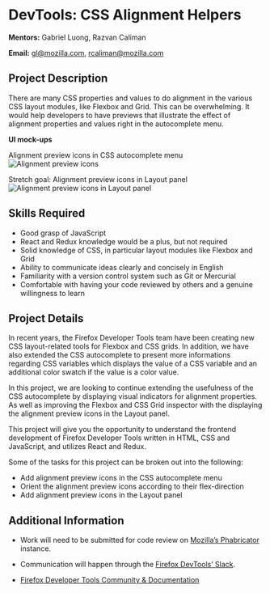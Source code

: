# DevTools: CSS Alignment Helpers

**Mentors:** Gabriel Luong, Razvan Caliman

**Email:** gl@mozilla.com, rcaliman@mozilla.com

## Project Description

There are many CSS properties and values to do alignment in the various CSS layout modules, like Flexbox and Grid. This can be overwhelming. It would help developers to have previews that illustrate the effect of alignment properties and values right in the autocomplete menu.

**UI mock-ups**

Alignment preview icons in CSS autocomplete menu
![Alignment preview icons](https://user-images.githubusercontent.com/63899/73089362-56e51a80-3ed6-11ea-92c6-01b4b04cfec8.png)

Stretch goal: Alignment preview icons in Layout panel
![Alignment preview icons in Layout panel](https://user-images.githubusercontent.com/1190888/73101959-d23ad200-3ebe-11ea-9a6a-315dcb57d885.png)

## Skills Required

* Good grasp of JavaScript
* React and Redux knowledge would be a plus, but not required
* Solid knowledge of CSS, in particular layout modules like Flexbox and Grid
* Ability to communicate ideas clearly and concisely in English
* Familiarity with a version control system such as Git or Mercurial
* Comfortable with having your code reviewed by others and a genuine willingness to learn

## Project Details

In recent years, the Firefox Developer Tools team have been creating new CSS layout-related tools for Flexbox and CSS grids. In addition, we have also extended the CSS autocomplete to present more informations regarding CSS variables which displays the value of a CSS variable and an additional color swatch if the value is a color value.

In this project, we are looking to continue extending the usefulness of the CSS autocomplete by displaying visual indicators for alignment properties. As well as improving the Flexbox and CSS Grid inspector with the displaying the alignment preview icons in the Layout panel.

This project will give you the opportunity to understand the frontend development of Firefox Developer Tools written in HTML, CSS and JavaScript, and utilizes React and Redux.

Some of the tasks for this project can be broken out into the following:
* Add alignment preview icons in the CSS autocomplete menu
* Orient the alignment preview icons according to their flex-direction
* Add alignment preview icons in the Layout panel

## Additional Information

* Work will need to be submitted for code review on [Mozilla’s Phabricator](https://wiki.mozilla.org/Phabricator) instance.

* Communication will happen through the [Firefox DevTools’ Slack](https://devtools-html-slack.herokuapp.com/).

* [Firefox Developer Tools Community & Documentation](http://firefox-dev.tools/)
